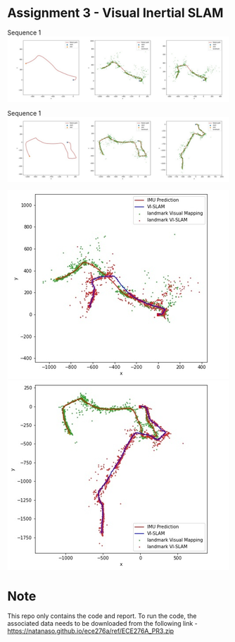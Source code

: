 
# Assignment 3 - Visual Inertial SLAM

Sequence 1
![alt text](Images/collage1.jpeg "PR3_1")

Sequence 1
![alt text](Images/collage2.jpeg "PR3_1")


![alt text](Images/sup1.jpeg "PR3_3")
![alt text](Images/sup2.jpeg "PR3_4")

# Note

This repo only contains the code and report. To run the code, the associated data needs to be downloaded from the following link - https://natanaso.github.io/ece276a/ref/ECE276A_PR3.zip
